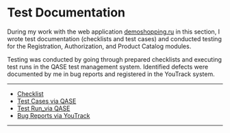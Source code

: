 # Test Documentation 

During my work with the web application [demoshopping.ru](https://demoshopping.ru/) in this section, I wrote test documentation (checklists and test cases) and conducted testing for the Registration, Authorization, and Product Catalog modules.  

Testing was conducted by going through prepared checklists and executing test runs in the QASE test management system. Identified defects were documented by me in bug reports and registered in the YouTrack system.

---


- [Checklist](https://docs.google.com/spreadsheets/d/189EKhVJ4yraRebp_qshSJNOhojF-be1TDbqYsy3PvQc/edit?usp=sharing)  
- [Test Cases via QASE](https://github.com/alevtinasemeniuk/docs/blob/main/Test_Cases.pdf) 
- [Test Run_via QASE](https://github.com/alevtinasemeniuk/docs/blob/main/Test_Run.pdf)
- [Bug Reports via YouTrack](https://github.com/alevtinasemeniuk/docs/blob/main/Bug_Reports.xlsx)


---
